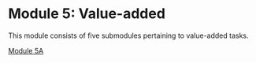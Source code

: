 # Module 5: Value-added

This module consists of five submodules pertaining to value-added tasks.

[Module 5A](module_5A.md)
